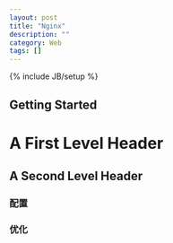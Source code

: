 ```yaml
---
layout: post
title: "Nginx"
description: ""
category: Web
tags: []
---
```

{% include JB/setup %}

## Getting Started

A First Level Header
====================
A Second Level Header
---------------------

### 配置


### 优化